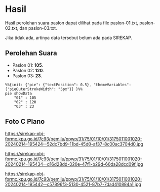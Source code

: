 # Hasil

Hasil perolehan suara paslon dapat dilihat pada file paslon-01.txt, paslon-02.txt, dan paslon-03.txt.

Jika tidak ada, artinya data tersebut belum ada pada SIREKAP.

## Perolehan Suara

 * Paslon 01: **105**.
 * Paslon 02: **120**.
 * Paslon 03: **23**.

```mermaid
%%{init: {"pie": {"textPosition": 0.5}, "themeVariables": {"pieOuterStrokeWidth": "5px"}} }%%
pie showData
    "01" : 105
    "02" : 120
    "03" : 23
```
## Foto C Plano

https://sirekap-obj-formc.kpu.go.id/7c93/pemilu/ppwp/31/75/01/10/01/3175011001020-20240214-195424--52dc7bd9-11bd-45d0-af37-8c00ac3704d0.jpg

https://sirekap-obj-formc.kpu.go.id/7c93/pemilu/ppwp/31/75/01/10/01/3175011001020-20240214-195434--d16d28dd-020e-47f1-b29d-60da28dcd09f.jpg

https://sirekap-obj-formc.kpu.go.id/7c93/pemilu/ppwp/31/75/01/10/01/3175011001020-20240214-195442--c57896f3-5130-4521-87b7-7dad410884a1.jpg

